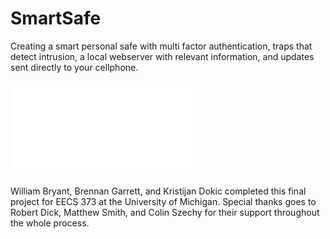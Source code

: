 # SmartSafe
Creating a smart personal safe with multi factor authentication, traps that detect intrusion, a local webserver with relevant information, and updates sent directly to your cellphone.

![Screenshot](Design_Expo_Poster.pdf)

William Bryant, Brennan Garrett, and Kristijan Dokic completed this final project for EECS 373 at the University of Michigan. Special thanks goes to Robert Dick, Matthew Smith, and Colin Szechy for their support throughout the whole process.
